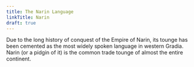 ```yaml
---
title: The Narin Language
linkTitle: Narin
draft: true
---
```


Due to the long history of conquest of the Empire of Narin, its tounge has been
cemented as the most widely spoken language in western Gradia. Narin (or a
pidgin of it) is the common trade tounge of almost the entire continent.

<!--more-->